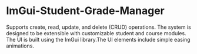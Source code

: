 # ImGui-Student-Grade-Manager
 Supports create, read, update, and delete (CRUD) operations. The system is designed to be extensible with customizable student and course modules. The UI is built using the ImGui library.The UI elements include simple easing animations.
